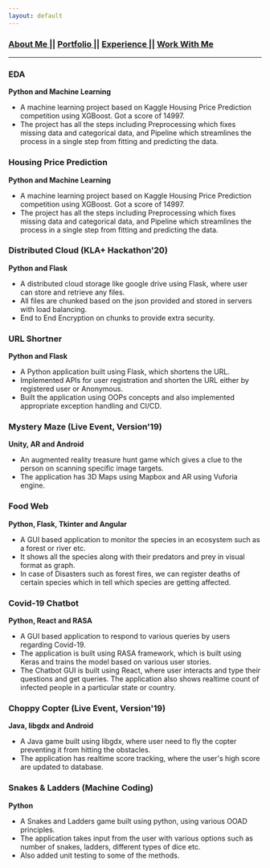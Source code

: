 ```yaml
---
layout: default
---
```

### [About Me ](./index.md) || [Portfolio ](./portfolios.md) || [Experience ](./experience.md) || [Work With Me ](./workwithme.md)
***
<div class="card">
  <h3>EDA</h3>
  <p><b>Python and Machine Learning</b></p>
  <ul>
    <li>A machine learning project based on Kaggle Housing Price Prediction competition using XGBoost. Got a score of 14997.</li>
    <li>The project has all the steps including Preprocessing which fixes missing data and categorical data, and Pipeline which streamlines the process in a single step from fitting and predicting the data.</li>
  </ul>
  <a href="./eda.md"><span class="card-link-spanner"></span></a>
</div>
<div class="card">
  <h3>Housing Price Prediction</h3>
  <p><b>Python and Machine Learning</b></p>
  <ul>
    <li>A machine learning project based on Kaggle Housing Price Prediction competition using XGBoost. Got a score of 14997.</li>
    <li>The project has all the steps including Preprocessing which fixes missing data and categorical data, and Pipeline which streamlines the process in a single step from fitting and predicting the data.</li>
  </ul>
  <a href="https://vaibhavvikas.ml/housing-price-predictor/"><span class="card-link-spanner"></span></a>
</div>

<div class="card">
  <h3>Distributed Cloud (KLA+ Hackathon'20)</h3>
  <p><b>Python and Flask</b></p>
  <ul>
    <li>A distributed cloud storage like google drive using Flask, where user can store and retrieve any files.</li>
    <li>All files are chunked based on the json provided and stored in servers with load balancing.</li>
    <li>End to End Encryption on chunks to provide extra security.</li>
  </ul>
  <a href="https://vaibhavvikas.ml/distributed-cloud"><span class="card-link-spanner"></span></a>
</div>

<div class="card">
  <h3>URL Shortner</h3>
  <p><b>Python and Flask</b></p>
  <ul>
    <li>A Python application built using Flask, which shortens the URL.</li>
    <li>Implemented APIs for user registration and shorten the URL either by registered user or Anonymous.</li>
    <li>Built the application using OOPs concepts and also implemented appropriate exception handling and CI/CD.</li>
  </ul>
  <a href="https://vaibhavvikas.ml/url-shortner"><span class="card-link-spanner"></span></a>
</div>

<div class="card">
  <h3>Mystery Maze (Live Event, Version'19)</h3>
  <p><b>Unity, AR and Android</b></p>
  <ul>
    <li>An augmented reality treasure hunt game which gives a clue to the person on scanning specific image targets.</li>
    <li>The application has 3D Maps using Mapbox and AR using Vuforia engine.</li>
  </ul>
  <a href="https://vaibhavvikas.ml/mystery-maze"><span class="card-link-spanner"></span></a>
</div>

<div class="card">
  <h3>Food Web</h3>
  <p><b>Python, Flask, Tkinter and Angular</b></p>
  <ul>
    <li>A GUI based application to monitor the species in an ecosystem such as a forest or river etc.</li>
    <li>It shows all the species along with their predators and prey in visual format as graph.</li>
    <li>In case of Disasters such as forest fires, we can register deaths of certain species which in tell which species are getting affected.</li>
  </ul>
  <a href="https://vaibhavvikas.ml/food-web"><span class="card-link-spanner"></span></a>
</div>

<div class="card">
  <h3>Covid-19 Chatbot</h3>
  <p><b>Python, React and RASA</b></p>
  <ul>
    <li>A GUI based application to respond to various queries by users regarding Covid-19.</li>
    <li>The application is built using RASA framework, which is built using Keras and trains the model based on various user stories.</li>
    <li>The Chatbot GUI is built using React, where user interacts and type their questions and get queries. The application also shows realtime count of infected people in a particular state or country.</li>
  </ul>
  <a href="https://vaibhavvikas.ml/covid19chatbot"><span class="card-link-spanner"></span></a>
</div>

<div class="card">
  <h3>Choppy Copter (Live Event, Version'19)</h3>
  <p><b>Java, libgdx and Android</b></p>
  <ul>
    <li>A Java game built using libgdx, where user need to fly the copter preventing it from hitting the obstacles.</li>
    <li>The application has realtime score tracking, where the user's high score are updated to database.</li>
  </ul>
  <a href="https://vaibhavvikas.ml/choppy-copter"><span class="card-link-spanner"></span></a>
</div>

<div class="card">
  <h3>Snakes & Ladders (Machine Coding)</h3>
  <p><b>Python</b></p>
  <ul>
    <li>A Snakes and Ladders game built using python, using various OOAD principles.</li>
    <li>The application takes input from the user with various options such as number of snakes, ladders, different types of dice etc.</li>
    <li>Also added unit testing to some of the methods.</li>
  </ul>
  <a href="https://vaibhavvikas.ml/snake-ladder"><span class="card-link-spanner"></span></a>
</div>
